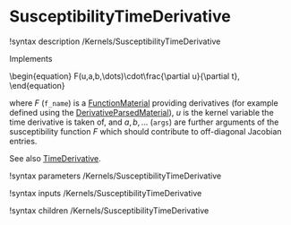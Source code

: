 # SusceptibilityTimeDerivative

!syntax description /Kernels/SusceptibilityTimeDerivative

Implements

\begin{equation}
F(u,a,b,\dots)\cdot\frac{\partial u}{\partial t},
\end{equation}

where $F$ (`f_name`) is a [FunctionMaterial](/FunctionMaterials.md) providing derivatives
(for example defined using the [DerivativeParsedMaterial](framework:/DerivativeParsedMaterial.md)),
$u$ is the kernel variable the time derivative is taken of, and $a, b, \dots$ (`args`)
are further arguments of the susceptibility function $F$ which should contribute to
off-diagonal Jacobian entries.

See also [TimeDerivative](framework:/TimeDerivative.md).

!syntax parameters /Kernels/SusceptibilityTimeDerivative

!syntax inputs /Kernels/SusceptibilityTimeDerivative

!syntax children /Kernels/SusceptibilityTimeDerivative
